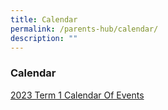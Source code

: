 ```yaml
---
title: Calendar
permalink: /parents-hub/calendar/
description: ""
---
```

### Calendar


[2023 Term 1 Calendar Of Events](/files/Parent_Hub/2023_TERM_1_COE_Website.pdf)